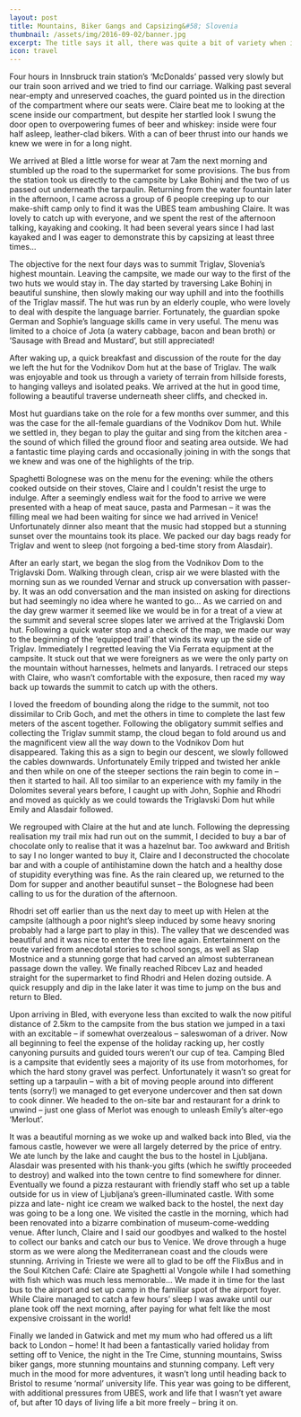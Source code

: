 ```yaml
---
layout: post
title: Mountains, Biker Gangs and Capsizing&#58; Slovenia
thumbnail: /assets/img/2016-09-02/banner.jpg
excerpt: The title says it all, there was quite a bit of variety when it came to visiting the Dolomites and Slovenia by public transport alone.
icon: travel
---
```

Four hours in Innsbruck train station’s ‘McDonalds’ passed very slowly but our train soon arrived and we tried to find our carriage. Walking past several near-empty and unreserved coaches, the guard pointed us in the direction of the compartment where our seats were. Claire beat me to looking at the scene inside our compartment, but despite her startled look I swung the door open to overpowering fumes of beer and whiskey: inside were four half asleep, leather-clad bikers. With a can of beer thrust into our hands we knew we were in for a long night.

We arrived at Bled a little worse for wear at 7am the next morning and stumbled up the road to the supermarket for some provisions. The bus from the station took us directly to the campsite by Lake Bohinj and the two of us passed out underneath the tarpaulin. Returning from the water fountain later in the afternoon, I came across a group of 6 people creeping up to our make-shift camp only to find it was the UBES team ambushing Claire. It was lovely to catch up with everyone, and we spent the rest of the afternoon talking, kayaking and cooking. It had been several years since I had last kayaked and I was eager to demonstrate this by capsizing at least three times…

The objective for the next four days was to summit Triglav, Slovenia’s highest mountain. Leaving the campsite, we made our way to the first of the two huts we would stay in. The day started by traversing Lake Bohinj in beautiful sunshine, then slowly making our way uphill and into the foothills of the Triglav massif. The hut was run by an elderly couple, who were lovely to deal with despite the language barrier. Fortunately, the guardian spoke German and Sophie’s language skills came in very useful. The menu was limited to a choice of Jota (a watery cabbage, bacon and bean broth) or ‘Sausage with Bread and Mustard’, but still appreciated!

After waking up, a quick breakfast and discussion of the route for the day we left the hut for the Vodnikov Dom hut at the base of Triglav. The walk was enjoyable and took us through a variety of terrain from hillside forests, to hanging valleys and isolated peaks. We arrived at the hut in good time, following a beautiful traverse underneath sheer cliffs, and checked in.

Most hut guardians take on the role for a few months over summer, and this was the case for the all-female guardians of the Vodnikov Dom hut. While we settled in, they began to play the guitar and sing from the kitchen area - the sound of which filled the ground floor and seating area outside. We had a fantastic time playing cards and occasionally joining in with the songs that we knew and was one of the highlights of the trip.

Spaghetti Bolognese was on the menu for the evening: while the others cooked outside on their stoves, Claire and I couldn't resist the urge to indulge. After a seemingly endless wait for the food to arrive we were presented with a heap of meat sauce, pasta and Parmesan – it was the filling meal we had been waiting for since we had arrived in Venice! Unfortunately dinner also meant that the music had stopped but a stunning sunset over the mountains took its place. We packed our day bags ready for Triglav and went to sleep (not forgoing a bed-time story from Alasdair).

After an early start, we began the slog from the Vodnikov Dom to the Triglavski Dom. Walking through clean, crisp air we were blasted with the morning sun as we rounded Vernar and struck up conversation with passer-by. It was an odd conversation and the man insisted on asking for directions but had seemingly no idea where he wanted to go… As we carried on and the day grew warmer it seemed like we would be in for a treat of a view at the summit and several scree slopes later we arrived at the Triglavski Dom hut. Following a quick water stop and a check of the map, we made our way to the beginning of the ‘equipped trail’ that winds its way up the side of Triglav. Immediately I regretted leaving the Via Ferrata equipment at the campsite. It stuck out that we were foreigners as we were the only party on the mountain without harnesses, helmets and lanyards. I retraced our steps with Claire, who wasn’t comfortable with the exposure, then raced my way back up towards the summit to catch up with the others.

I loved the freedom of bounding along the ridge to the summit, not too dissimilar to Crib Goch, and met the others in time to complete the last few meters of the ascent together. Following the obligatory summit selfies and collecting the Triglav summit stamp, the cloud began to fold around us and the magnificent view all the way down to the Vodnikov Dom hut disappeared. Taking this as a sign to begin our descent, we slowly followed the cables downwards. Unfortunately Emily tripped and twisted her ankle and then while on one of the steeper sections the rain begin to come in – then it started to hail. All too similar to an experience with my family in the Dolomites several years before, I caught up with John, Sophie and Rhodri and moved as quickly as we could towards the Triglavski Dom hut while Emily and Alasdair followed.

We regrouped with Claire at the hut and ate lunch. Following the depressing realisation my trail mix had run out on the summit, I decided to buy a bar of chocolate only to realise that it was a hazelnut bar. Too awkward and British to say I no longer wanted to buy it, Claire and I deconstructed the chocolate bar and with a couple of antihistamine down the hatch and a healthy dose of stupidity everything was fine. As the rain cleared up, we returned to the Dom for supper and another beautiful sunset – the Bolognese had been calling to us for the duration of the afternoon.

Rhodri set off earlier than us the next day to meet up with Helen at the campsite (although a poor night’s sleep induced by some heavy snoring probably had a large part to play in this). The valley that we descended was beautiful and it was nice to enter the tree line again. Entertainment on the route varied from anecdotal stories to school songs, as well as Slap Mostnice and a stunning gorge that had carved an almost subterranean passage down the valley. We finally reached Ribcev Laz and headed straight for the supermarket to find Rhodri and Helen dozing outside. A quick resupply and dip in the lake later it was time to jump on the bus and return to Bled.

Upon arriving in Bled, with everyone less than excited to walk the now pitiful distance of 2.5km to the campsite from the bus station we jumped in a taxi with an excitable – if somewhat overzealous – saleswoman of a driver. Now all beginning to feel the expense of the holiday racking up, her costly canyoning pursuits and guided tours weren’t our cup of tea. Camping Bled is a campsite that evidently sees a majority of its use from motorhomes, for which the hard stony gravel was perfect. Unfortunately it wasn’t so great for setting up a tarpaulin – with a bit of moving people around into different tents (sorry!) we managed to get everyone undercover and then sat down to cook dinner. We headed to the on-site bar and restaurant for a drink to unwind – just one glass of Merlot was enough to unleash Emily’s alter-ego ‘Merlout’.

It was a beautiful morning as we woke up and walked back into Bled, via the famous castle, however we were all largely deterred by the price of entry. We ate lunch by the lake and caught the bus to the hostel in Ljubljana. Alasdair was presented with his thank-you gifts (which he swiftly proceeded to destroy) and walked into the town centre to find somewhere for dinner. Eventually we found a pizza restaurant with friendly staff who set up a table outside for us in view of Ljubljana’s green-illuminated castle. With some pizza and late- night ice cream we walked back to the hostel, the next day was going to be a long one. We visited the castle in the morning, which had been renovated into a bizarre combination of museum-come-wedding venue. After lunch, Claire and I said our goodbyes and walked to the hostel to collect our banks and catch our bus to Venice. We drove through a huge storm as we were along the Mediterranean coast and the clouds were stunning. Arriving in Trieste we were all to glad to be off the FlixBus and in the Soul Kitchen Café: Claire ate Spaghetti al Vongole while I had something with fish which was much less memorable… We made it in time for the last bus to the airport and set up camp in the familiar spot of the airport foyer. While Claire managed to catch a few hours’ sleep I was awake until our plane took off the next morning, after paying for what felt like the most expensive croissant in the world!

Finally we landed in Gatwick and met my mum who had offered us a lift back to London – home! It had been a fantastically varied holiday from setting off to Venice, the night in the Tre Cime, stunning mountains, Swiss biker gangs, more stunning mountains and stunning company. Left very much in the mood for more adventures, it wasn’t long until heading back to Bristol to resume ‘normal’ university life. This year was going to be different, with additional pressures from UBES, work and life that I wasn’t yet aware of, but after 10 days of living life a bit more freely – bring it on.
